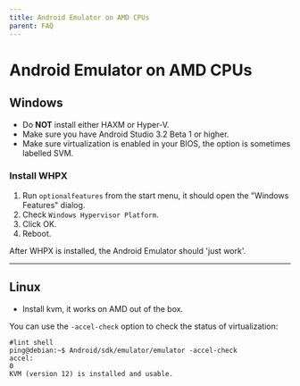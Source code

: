 ```yaml
---
title: Android Emulator on AMD CPUs
parent: FAQ
---
```


# Android Emulator on AMD CPUs

## Windows

* Do **NOT** install either HAXM or Hyper-V.
* Make sure you have Android Studio 3.2 Beta 1 or higher.
* Make sure virtualization is enabled in your BIOS, the option is sometimes labelled SVM.

### Install WHPX

1. Run `optionalfeatures` from the start menu, it should open the "Windows Features" dialog.
2. Check `Windows Hypervisor Platform`.
3. Click OK.
4. Reboot.

After WHPX is installed, the Android Emulator should 'just work'.

---

## Linux

* Install kvm, it works on AMD out of the box.

You can use the `-accel-check` option to check the status of virtualization:

```
#lint shell
ping@debian:~$ Android/sdk/emulator/emulator -accel-check
accel:
0
KVM (version 12) is installed and usable.
```